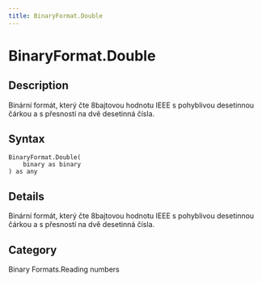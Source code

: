 ```yaml
---
title: BinaryFormat.Double
---
```


# BinaryFormat.Double


## Description

Binární formát, který čte 8bajtovou hodnotu IEEE s pohyblivou desetinnou čárkou a s přesností na dvě desetinná čísla.


## Syntax

```powerquery
BinaryFormat.Double(
    binary as binary
) as any
```


## Details

Binární formát, který čte 8bajtovou hodnotu IEEE s pohyblivou desetinnou čárkou a s přesností na dvě desetinná čísla.



## Category
Binary Formats.Reading numbers
